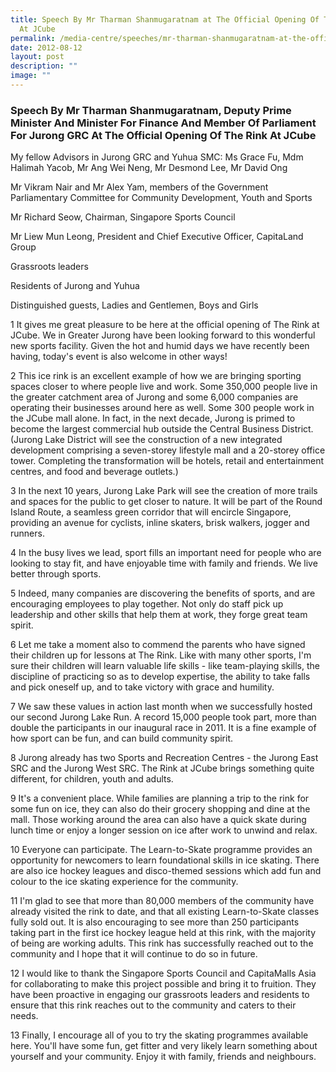 ```yaml
---
title: Speech By Mr Tharman Shanmugaratnam at The Official Opening Of The Rink
  At JCube
permalink: /media-centre/speeches/mr-tharman-shanmugaratnam-at-the-official-opening-of-the-rink-at-jcube/
date: 2012-08-12
layout: post
description: ""
image: ""
---
```

### **Speech By Mr Tharman Shanmugaratnam, Deputy Prime Minister And Minister For Finance And Member Of Parliament For Jurong GRC At The Official Opening Of The Rink At JCube**

My fellow Advisors in Jurong GRC and Yuhua SMC: Ms Grace Fu, Mdm Halimah Yacob, Mr Ang Wei Neng, Mr Desmond Lee, Mr David Ong

Mr Vikram Nair and Mr Alex Yam, members of the Government Parliamentary Committee for Community Development, Youth and Sports

Mr Richard Seow, Chairman, Singapore Sports Council

Mr Liew Mun Leong, President and Chief Executive Officer, CapitaLand Group

Grassroots leaders

Residents of Jurong and Yuhua

Distinguished guests, Ladies and Gentlemen, Boys and Girls

1 It gives me great pleasure to be here at the official opening of The Rink at JCube. We in Greater Jurong have been looking forward to this wonderful new sports facility. Given the hot and humid days we have recently been having, today's event is also welcome in other ways!

2 This ice rink is an excellent example of how we are bringing sporting spaces closer to where people live and work. Some 350,000 people live in the greater catchment area of Jurong and some 6,000 companies are operating their businesses around here as well. Some 300 people work in the JCube mall alone. In fact, in the next decade, Jurong is primed to become the largest commercial hub outside the Central Business District. (Jurong Lake District will see the construction of a new integrated development comprising a seven-storey lifestyle mall and a 20-storey office tower. Completing the transformation will be hotels, retail and entertainment centres, and food and beverage outlets.)

3 In the next 10 years, Jurong Lake Park will see the creation of more trails and spaces for the public to get closer to nature. It will be part of the Round Island Route, a seamless green corridor that will encircle Singapore, providing an avenue for cyclists, inline skaters, brisk walkers, jogger and runners.

4 In the busy lives we lead, sport fills an important need for people who are looking to stay fit, and have enjoyable time with family and friends. We live better through sports.

5 Indeed, many companies are discovering the benefits of sports, and are encouraging employees to play together. Not only do staff pick up leadership and other skills that help them at work, they forge great team spirit.

6 Let me take a moment also to commend the parents who have signed their children up for lessons at The Rink. Like with many other sports, I'm sure their children will learn valuable life skills - like team-playing skills, the discipline of practicing so as to develop expertise, the ability to take falls and pick oneself up, and to take victory with grace and humility.

7 We saw these values in action last month when we successfully hosted our second Jurong Lake Run. A record 15,000 people took part, more than double the participants in our inaugural race in 2011. It is a fine example of how sport can be fun, and can build community spirit.

8 Jurong already has two Sports and Recreation Centres - the Jurong East SRC and the Jurong West SRC. The Rink at JCube brings something quite different, for children, youth and adults.

9 It's a convenient place. While families are planning a trip to the rink for some fun on ice, they can also do their grocery shopping and dine at the mall. Those working around the area can also have a quick skate during lunch time or enjoy a longer session on ice after work to unwind and relax.

10 Everyone can participate. The Learn-to-Skate programme provides an opportunity for newcomers to learn foundational skills in ice skating. There are also ice hockey leagues and disco-themed sessions which add fun and colour to the ice skating experience for the community.

11 I'm glad to see that more than 80,000 members of the community have already visited the rink to date, and that all existing Learn-to-Skate classes fully sold out. It is also encouraging to see more than 250 participants taking part in the first ice hockey league held at this rink, with the majority of being are working adults. This rink has successfully reached out to the community and I hope that it will continue to do so in future.

12 I would like to thank the Singapore Sports Council and CapitaMalls Asia for collaborating to make this project possible and bring it to fruition. They have been proactive in engaging our grassroots leaders and residents to ensure that this rink reaches out to the community and caters to their needs.

13 Finally, I encourage all of you to try the skating programmes available here. You'll have some fun, get fitter and very likely learn something about yourself and your community. Enjoy it with family, friends and neighbours.